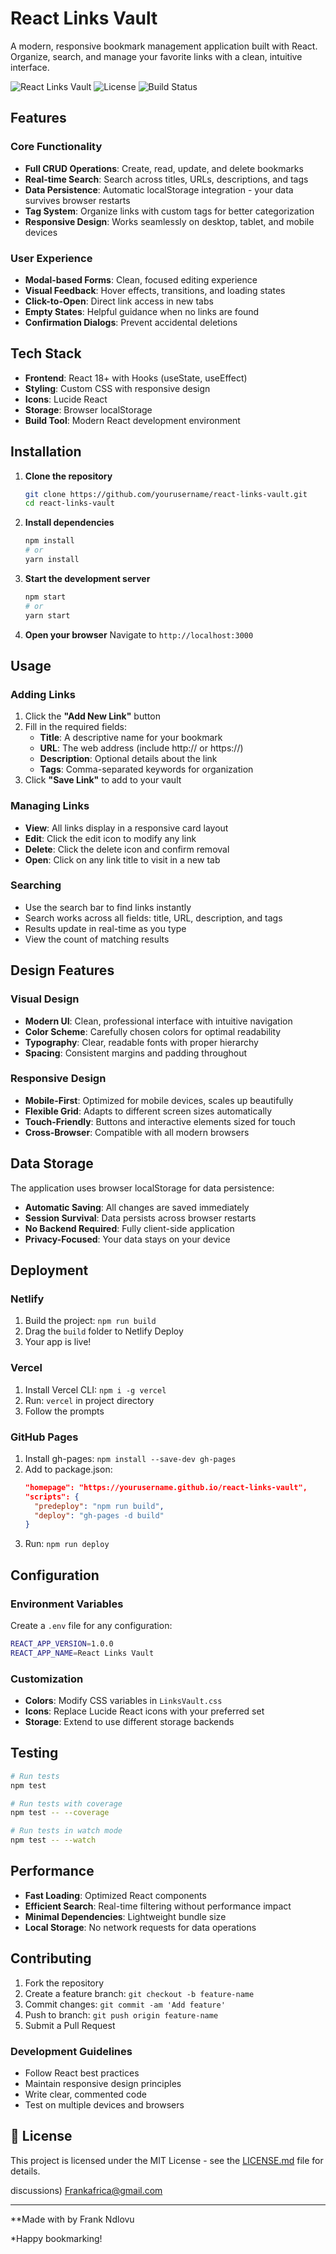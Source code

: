# React Links Vault

A modern, responsive bookmark management application built with React. Organize, search, and manage your favorite links with a clean, intuitive interface.

![React Links Vault](https://img.shields.io/badge/React-18+-blue.svg)
![License](https://img.shields.io/badge/license-MIT-green.svg)
![Build Status](https://img.shields.io/badge/build-passing-brightgreen.svg)

## Features

### Core Functionality
- **Full CRUD Operations**: Create, read, update, and delete bookmarks
- **Real-time Search**: Search across titles, URLs, descriptions, and tags
- **Data Persistence**: Automatic localStorage integration - your data survives browser restarts
- **Tag System**: Organize links with custom tags for better categorization
- **Responsive Design**: Works seamlessly on desktop, tablet, and mobile devices

### User Experience
- **Modal-based Forms**: Clean, focused editing experience
- **Visual Feedback**: Hover effects, transitions, and loading states
- **Click-to-Open**: Direct link access in new tabs
- **Empty States**: Helpful guidance when no links are found
- **Confirmation Dialogs**: Prevent accidental deletions

## Tech Stack

- **Frontend**: React 18+ with Hooks (useState, useEffect)
- **Styling**: Custom CSS with responsive design
- **Icons**: Lucide React
- **Storage**: Browser localStorage
- **Build Tool**: Modern React development environment

## Installation

1. **Clone the repository**
   ```bash
   git clone https://github.com/yourusername/react-links-vault.git
   cd react-links-vault
   ```

2. **Install dependencies**
   ```bash
   npm install
   # or
   yarn install
   ```

3. **Start the development server**
   ```bash
   npm start
   # or
   yarn start
   ```

4. **Open your browser**
   Navigate to `http://localhost:3000`

## Usage

### Adding Links
1. Click the **"Add New Link"** button
2. Fill in the required fields:
   - **Title**: A descriptive name for your bookmark
   - **URL**: The web address (include http:// or https://)
   - **Description**: Optional details about the link
   - **Tags**: Comma-separated keywords for organization
3. Click **"Save Link"** to add to your vault

### Managing Links
- **View**: All links display in a responsive card layout
- **Edit**: Click the edit icon to modify any link
- **Delete**: Click the delete icon and confirm removal
- **Open**: Click on any link title to visit in a new tab

### Searching
- Use the search bar to find links instantly
- Search works across all fields: title, URL, description, and tags
- Results update in real-time as you type
- View the count of matching results



## Design Features

### Visual Design
- **Modern UI**: Clean, professional interface with intuitive navigation
- **Color Scheme**: Carefully chosen colors for optimal readability
- **Typography**: Clear, readable fonts with proper hierarchy
- **Spacing**: Consistent margins and padding throughout

### Responsive Design
- **Mobile-First**: Optimized for mobile devices, scales up beautifully
- **Flexible Grid**: Adapts to different screen sizes automatically
- **Touch-Friendly**: Buttons and interactive elements sized for touch
- **Cross-Browser**: Compatible with all modern browsers

## Data Storage

The application uses browser localStorage for data persistence:

- **Automatic Saving**: All changes are saved immediately
- **Session Survival**: Data persists across browser restarts
- **No Backend Required**: Fully client-side application
- **Privacy-Focused**: Your data stays on your device

## Deployment

### Netlify
1. Build the project: `npm run build`
2. Drag the `build` folder to Netlify Deploy
3. Your app is live!

### Vercel
1. Install Vercel CLI: `npm i -g vercel`
2. Run: `vercel` in project directory
3. Follow the prompts

### GitHub Pages
1. Install gh-pages: `npm install --save-dev gh-pages`
2. Add to package.json:
   ```json
   "homepage": "https://yourusername.github.io/react-links-vault",
   "scripts": {
     "predeploy": "npm run build",
     "deploy": "gh-pages -d build"
   }
   ```
3. Run: `npm run deploy`

## Configuration

### Environment Variables
Create a `.env` file for any configuration:
```bash
REACT_APP_VERSION=1.0.0
REACT_APP_NAME=React Links Vault
```

### Customization
- **Colors**: Modify CSS variables in `LinksVault.css`
- **Icons**: Replace Lucide React icons with your preferred set
- **Storage**: Extend to use different storage backends

## Testing

```bash
# Run tests
npm test

# Run tests with coverage
npm test -- --coverage

# Run tests in watch mode
npm test -- --watch
```

## Performance

- **Fast Loading**: Optimized React components
- **Efficient Search**: Real-time filtering without performance impact
- **Minimal Dependencies**: Lightweight bundle size
- **Local Storage**: No network requests for data operations

##  Contributing

1. Fork the repository
2. Create a feature branch: `git checkout -b feature-name`
3. Commit changes: `git commit -am 'Add feature'`
4. Push to branch: `git push origin feature-name`
5. Submit a Pull Request

### Development Guidelines
- Follow React best practices
- Maintain responsive design principles
- Write clear, commented code
- Test on multiple devices and browsers

## 📝 License

This project is licensed under the MIT License - see the [LICENSE.md](LICENSE.md) file for details.

discussions)
Frankafrica@gmail.com

---

**Made with by Frank Ndlovu

*Happy bookmarking!